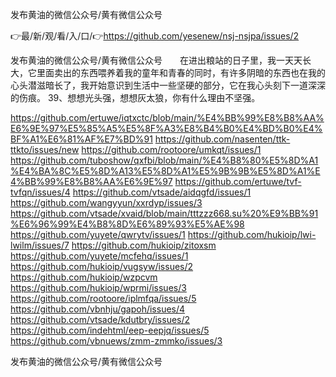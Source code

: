 发布黄油的微信公众号/黄有微信公众号

👉最/新/观/看/入/口/👉https://github.com/yesenew/nsj-nsjpa/issues/2

发布黄油的微信公众号/黄有微信公众号　　在进出粮站的日子里，我一天天长大，它里面卖出的东西喂养着我的童年和青春的同时，有许多阴暗的东西也在我的心头潜滋暗长了，我开始意识到生活中一些坚硬的部分，它在我心头刻下一道深深的伤痕。
	39、想想光头强，想想灰太狼，你有什么理由不坚强。


https://github.com/ertuwe/iqtxctc/blob/main/%E4%BB%99%E8%B8%AA%E6%9E%97%E5%85%A5%E5%8F%A3%E8%B4%B0%E4%BD%B0%E4%BF%A1%E6%81%AF%E7%BD%91
https://github.com/nasenten/ttk-ttkto/issues/new
https://github.com/rootoore/umkqt/issues/1
https://github.com/tuboshow/qxfbi/blob/main/%E4%B8%80%E5%8D%A1%E4%BA%8C%E5%8D%A13%E5%8D%A1%E5%9B%9B%E5%8D%A1%E4%BB%99%E8%B8%AA%E6%9E%97
https://github.com/ertuwe/tvf-tvfqn/issues/4
https://github.com/vtsade/aidqgfd/issues/1
https://github.com/wangyyun/xxrdyp/issues/3
https://github.com/vtsade/xvaid/blob/main/tttzzz668.su%20%E9%BB%91%E6%96%99%E4%B8%8D%E6%89%93%E5%AE%98
https://github.com/yuyete/qwrytv/issues/1
https://github.com/hukioip/lwi-lwilm/issues/7
https://github.com/hukioip/zitoxsm
https://github.com/yuyete/mcfehq/issues/1
https://github.com/hukioip/vugsyw/issues/2
https://github.com/hukioip/wzpcvm
https://github.com/hukioip/wprmi/issues/3
https://github.com/rootoore/iplmfqa/issues/5
https://github.com/vbnhju/gapoh/issues/4
https://github.com/vtsade/kdutbry/issues/2
https://github.com/indehtml/eep-eepjq/issues/5
https://github.com/vbnuews/zmm-zmmko/issues/3

发布黄油的微信公众号/黄有微信公众号
